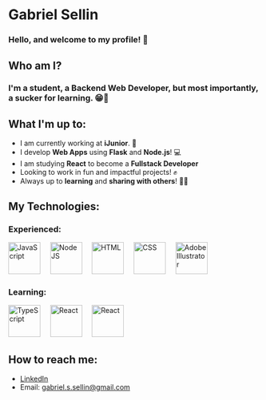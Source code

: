 # Gabriel Sellin

### Hello, and welcome to my profile! 👋

## Who am I?

### I'm a **student**, a **Backend Web Developer**, but most importantly, a sucker for **learning**. 😁📖

## What I'm up to:

- I am currently working at **iJunior**. 💙
- I develop **Web Apps** using **Flask** and **Node.js**! 💻 
- I am studying **React** to become a **Fullstack Developer**
- Looking to work in fun and impactful projects! ✊
- Always up to **learning** and **sharing with others**! 🤜🤛

## My Technologies:

### Experienced:

<img src="https://upload.wikimedia.org/wikipedia/commons/6/6a/JavaScript-logo.png" height=64 alt="JavaScript"> &nbsp;&nbsp;&nbsp; <img src="https://seeklogo.com/images/N/nodejs-logo-FBE122E377-seeklogo.com.png" height=64 alt="Node JS"> &nbsp;&nbsp;&nbsp; <img src="https://upload.wikimedia.org/wikipedia/commons/thumb/6/61/HTML5_logo_and_wordmark.svg/1200px-HTML5_logo_and_wordmark.svg.png" height=64 alt="HTML"> &nbsp;&nbsp;&nbsp; <img src="https://logodownload.org/wp-content/uploads/2017/04/css-3-logo-1.png" height=64 alt="CSS"> &nbsp;&nbsp;&nbsp; <img src="https://cdn.worldvectorlogo.com/logos/adobe-illustrator-cc-2019.svg" height=64 alt="Adobe Illustrator">

### Learning:

<img src="https://upload.wikimedia.org/wikipedia/commons/thumb/4/4c/Typescript_logo_2020.svg/1200px-Typescript_logo_2020.svg.png" height=64 alt="TypeScript"> &nbsp;&nbsp;&nbsp; <img src="https://axaguildev.github.io/react-toolkit/v1.3.9/storybook/images/react.svg" height=64 alt="React"> &nbsp;&nbsp;&nbsp; <img src="https://www.honext.io/static/images/next_logo.png" height=64 alt="React">


## How to reach me:
- [LinkedIn](https://www.linkedin.com/in/sellings/)
- Email: gabriel.s.sellin@gmail.com

<!---
sellings-dev/sellings-dev is a ✨ special ✨ repository because its `README.md` (this file) appears on your GitHub profile.
You can click the Preview link to take a look at your changes.
--->
